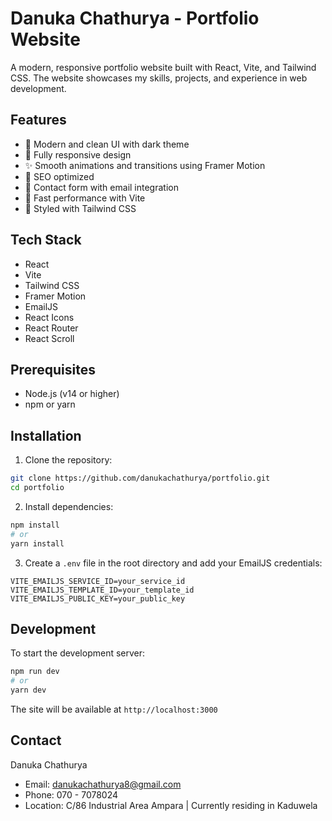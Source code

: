# Danuka Chathurya - Portfolio Website

A modern, responsive portfolio website built with React, Vite, and Tailwind CSS. The website showcases my skills, projects, and experience in web development.

## Features

- 🎨 Modern and clean UI with dark theme
- 📱 Fully responsive design
- ✨ Smooth animations and transitions using Framer Motion
- 🎯 SEO optimized
- 📝 Contact form with email integration
- 🚀 Fast performance with Vite
- 🎨 Styled with Tailwind CSS

## Tech Stack

- React
- Vite
- Tailwind CSS
- Framer Motion
- EmailJS
- React Icons
- React Router
- React Scroll

## Prerequisites

- Node.js (v14 or higher)
- npm or yarn

## Installation

1. Clone the repository:
```bash
git clone https://github.com/danukachathurya/portfolio.git
cd portfolio
```

2. Install dependencies:
```bash
npm install
# or
yarn install
```

3. Create a `.env` file in the root directory and add your EmailJS credentials:
```
VITE_EMAILJS_SERVICE_ID=your_service_id
VITE_EMAILJS_TEMPLATE_ID=your_template_id
VITE_EMAILJS_PUBLIC_KEY=your_public_key
```

## Development

To start the development server:

```bash
npm run dev
# or
yarn dev
```

The site will be available at `http://localhost:3000`

## Contact

Danuka Chathurya
- Email: danukachathurya8@gmail.com
- Phone: 070 - 7078024
- Location: C/86 Industrial Area Ampara | Currently residing in Kaduwela 
